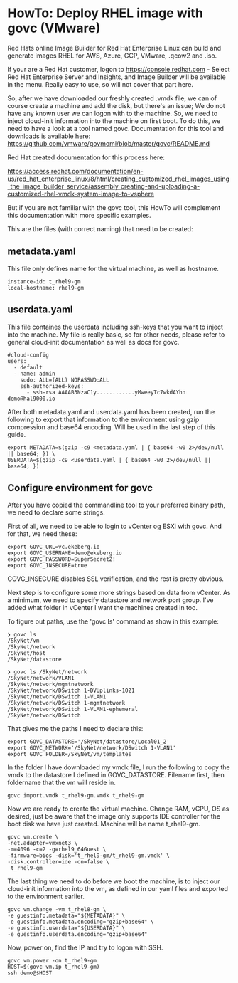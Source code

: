 # HowTo: Deploy RHEL image with govc (VMware)

Red Hats online Image Builder for Red Hat Enterprise Linux can build and generate images RHEL for AWS, Azure, GCP, VMware, .qcow2 and .iso.

If your are a Red Hat customer, logon to https://console.redhat.com - Select Red Hat Enterprise Server and Insights, and Image Builder will be available in the menu. Really easy to use, so will not cover that part here.

So, after we have downloaded our freshly created .vmdk file, we can of course create a machine and add the disk, but there's an issue; We do not have any known user we can logon with to the machine. So, we need to inject cloud-init information into the machine on first boot. To do this, we need to have a look at a tool named govc. Documentation for this tool and downloads is available here: https://github.com/vmware/govmomi/blob/master/govc/README.md

Red Hat created documentation for this process here:

https://access.redhat.com/documentation/en-us/red_hat_enterprise_linux/8/html/creating_customized_rhel_images_using_the_image_builder_service/assembly_creating-and-uploading-a-customized-rhel-vmdk-system-image-to-vsphere

But if you are not familiar with the govc tool, this HowTo will complement this documentation with more specific examples.

This are the files (with correct naming) that need to be created:

## metadata.yaml
This file only defines name for the virtual machine, as well as hostname.

```
instance-id: t_rhel9-gm
local-hostname: rhel9-gm
```

## userdata.yaml
This file containes the userdata including ssh-keys that you want to inject into the machine. My file is really basic, so for other needs, please refer to general cloud-init documentation as well as docs for govc.

```
#cloud-config
users:
  - default
  - name: admin
    sudo: ALL=(ALL) NOPASSWD:ALL
    ssh-authorized-keys:
      - ssh-rsa AAAAB3NzaC1y............yMweeyTc7wkdAYhn demo@hal9000.io
```

After both metadata.yaml and userdata.yaml has been created, run the following to export that information to the environment using gzip compression and base64 encoding. Will be used in the last step of this guide.

```
export METADATA=$(gzip -c9 <metadata.yaml | { base64 -w0 2>/dev/null || base64; }) \
USERDATA=$(gzip -c9 <userdata.yaml | { base64 -w0 2>/dev/null || base64; })
```

## Configure environment for govc

After you have copied the commandline tool to your preferred binary path, we need to declare some strings.

First of all, we need to be able to login to vCenter og ESXi with govc. And for that, we need these:

```
export GOVC_URL=vc.ekeberg.io
export GOVC_USERNAME=demo@ekeberg.io
export GOVC_PASSWORD=SuperSecret2!
export GOVC_INSECURE=true
```
GOVC_INSECURE disables SSL verification, and the rest is pretty obvious.

Next step is to configure some more strings based on data from vCenter. As a minimum, we need to specify datastore and network port group. I've added what folder in vCenter I want the machines created in too.

To figure out paths, use the 'govc ls' command as show in this example:

```
❯ govc ls
/SkyNet/vm
/SkyNet/network
/SkyNet/host
/SkyNet/datastore

❯ govc ls /SkyNet/network
/SkyNet/network/VLAN1
/SkyNet/network/mgmtnetwork
/SkyNet/network/DSwitch 1-DVUplinks-1021
/SkyNet/network/DSwitch 1-VLAN1
/SkyNet/network/DSwitch 1-mgmtnetwork
/SkyNet/network/DSwitch 1-VLAN1-ephemeral
/SkyNet/network/DSwitch
```

That gives me the paths I need to declare this:

```
export GOVC_DATASTORE='/SkyNet/datastore/Local01_2'
export GOVC_NETWORK='/SkyNet/network/DSwitch 1-VLAN1'
export GOVC_FOLDER=/SkyNet/vm/templates
```
In the folder I have downloaded my vmdk file, I run the following to copy the vmdk to the datastore I defined in GOVC_DATASTORE. Filename first, then foldername that the vm will reside in.

```
govc import.vmdk t_rhel9-gm.vmdk t_rhel9-gm
```
Now we are ready to create the virtual machine. Change RAM, vCPU, OS as desired, just be aware that the image only supports IDE controller for the boot disk we have just created. Machine will be name t_rhel9-gm.

```
govc vm.create \
-net.adapter=vmxnet3 \
-m=4096 -c=2 -g=rhel9_64Guest \
-firmware=bios -disk='t_rhel9-gm/t_rhel9-gm.vmdk' \
-disk.controller=ide -on=false \
 t_rhel9-gm
```
The last thing we need to do before we boot the machine, is to inject our cloud-init information into the vm, as defined in our yaml files and exported to the environment earlier.

```
govc vm.change -vm t_rhel8-gm \
-e guestinfo.metadata="${METADATA}" \
-e guestinfo.metadata.encoding="gzip+base64" \
-e guestinfo.userdata="${USERDATA}" \
-e guestinfo.userdata.encoding="gzip+base64"
```

Now, power on, find the IP and try to logon with SSH.

```
govc vm.power -on t_rhel9-gm
HOST=$(govc vm.ip t_rhel9-gm)
ssh demo@$HOST
```
